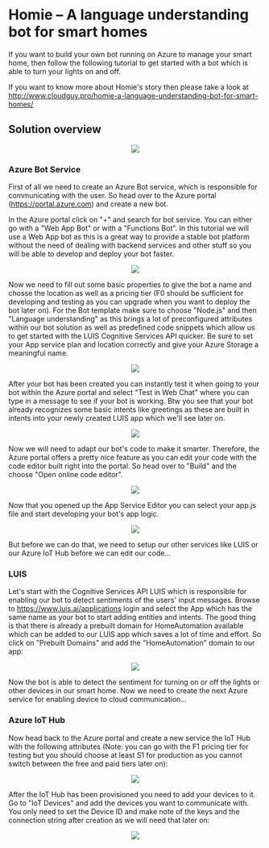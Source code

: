 # Homie – A language understanding bot for smart homes

If you want to build your own bot running on Azure to manage your smart home, then follow the following tutorial to get started with a bot which is able to turn your lights on and off.

If you want to know more about Homie's story then please take a look at http://www.cloudguy.pro/homie-a-language-understanding-bot-for-smart-homes/

## Solution overview

<p align="center"> 
<img src="images/homie_overview2.0.png" />
</p>

### Azure Bot Service
First of all we need to create an Azure Bot service, which is responsible for communicating with the user. So head over to the Azure portal (https://portal.azure.com) and create a new bot.

In the Azure portal click on "+" and search for bot service. You can either go with a "Web App Bot" or with a "Functions Bot". In this tutorial we will use a Web App bot as this is a great way to provide a stable bot platform without the need of dealing with backend services and other stuff so you will be able to develop and deploy your bot faster.

<p align="center"> 
<img src="images/bot_creation1.png"/>
</p>

Now we need to fill out some basic properties to give the bot a name and chosse the location as well as a pricing tier (F0 should be sufficient for developing and testing as you can upgrade when you want to deploy the bot later on). For the Bot template make sure to choose "Node.js" and then "Language understanding" as this brings a lot of preconfigured attributes within our bot solution as well as predefined code snippets which allow us to get started with the LUIS Cognitive Services API quicker. Be sure to set your App service plan and location correctly and give your Azure Storage a meaningful name.

<p align="center"> 
<img src="images/bot_creation2.png"/>
</p>

After your bot has been created you can instantly test it when going to your bot within the Azure portal and select "Test in Web Chat" where you can type in a message to see if your bot is working. Btw you see that your bot already recognizes some basic intents like greetings as these are built in intents into your newly created LUIS app which we'll see later on.

<p align="center"> 
<img src="images/bot_creation3.png"/>
</p>

Now we will need to adapt our bot's code to make it smarter. Therefore, the Azure portal offers a pretty nice feature as you can edit your code with the code editor built right into the portal. So head over to "Build" and the choose "Open online code editor".

<p align="center"> 
<img src="images/bot_creation4.png"/>
</p>

Now that you opened up the App Service Editor you can select your app.js file and start developing your bot's app logic.

<p align="center"> 
<img src="images/bot_creation5.png"/>
</p>

But before we can do that, we need to setup our other services like LUIS or our Azure IoT Hub before we can edit our code...

### LUIS
Let's start with the Cognitive Services API LUIS which is responsible for enabling our bot to detect sentiments of the users' input messages. Browse to https://www.luis.ai/applications login and select the App which has the same name as your bot to start adding entities and intents. The good thing is that there is already a prebuilt domain for HomeAutomation available which can be added to our LUIS app which saves a lot of time and effort. So click on "Prebuilt Domains" and add the "HomeAutomation" domain to our app:

<p align="center"> 
<img src="images/luis_creation1.png"/>
</p>

Now the bot is able to detect the sentiment for turning on or off the lights or other devices in our smart home. Now we need to create the next Azure service for enabling device to cloud communication...

### Azure IoT Hub
Now head back to the Azure portal and create a new service the IoT Hub with the following attributes (Note: you can go with the F1 pricing tier for testing but you should choose at least S1 for production as you cannot switch between the free and paid tiers later on):

<p align="center"> 
<img src="images/iothub_creation1.png"/>
</p>

After the IoT Hub has been provisioned you need to add your devices to it. Go to "IoT Devices" and add the devices you want to communicate with. You only need to set the Device ID and make note of the keys and the connection string after creation as we will need that later on:

<p align="center"> 
<img src="images/iothub_creation2.png"/>
</p>

